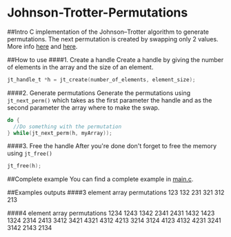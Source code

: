 Johnson-Trotter-Permutations
============================

##Intro
C implementation of the Johnson–Trotter algorithm to generate permutations. The next permutation is created by swapping only 2 values. More info [here](http://en.wikipedia.org/wiki/Steinhaus%E2%80%93Johnson%E2%80%93Trotter_algorithm) and [here](http://www.cut-the-knot.org/Curriculum/Combinatorics/JohnsonTrotter.shtml).

##How to use
####1. Create a handle
Create a handle by giving the number of elements in the array and the size of
an element.
```c
jt_handle_t *h = jt_create(number_of_elements, element_size);
```
####2. Generate permutations
Generate the permutations using `jt_next_perm()` which takes as the first parameter the handle and as the second 
parameter the array where to make the swap.

```c
do {
  //Do something with the permutation
} while(jt_next_perm(h, myArray));
```

####3. Free the handle
After you're done don't forget to free the memory using `jt_free()`
```c
jt_free(h);
```

##Complete example
You can find a complete example in [main.c](https://github.com/dumrelu/Johnson-Trotter-Permutations/blob/master/main.c).

##Examples outputs
####3 element array permutations
123
132
231
321
312
213

####4 element array permutations
1234
1243
1342
2341
2431
1432
1423
1324
2314
2413
3412
3421
4321
4312
4213
3214
3124
4123
4132
4231
3241
3142
2143
2134
